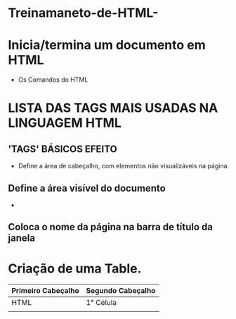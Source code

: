 # Treinamaneto-de-HTML-



# <html></html> Inicia/termina um documento em HTML

- Os Comandos do HTML

# LISTA DAS TAGS MAIS USADAS NA LINGUAGEM HTML

## 'TAGS' BÁSICOS EFEITO

- <head></head> Define a área de cabeçalho, com elementos não visualizáveis na página.

## <body></body> Define a área visível do documento

- <title></title>

## Coloca o nome da página na barra de título da janela

# Criação de uma Table.

| Primeiro Cabeçalho | Segundo Cabeçalho |
| ------------------| -------------------|
| HTML              |  1° Célula         |
|                   |                    |

